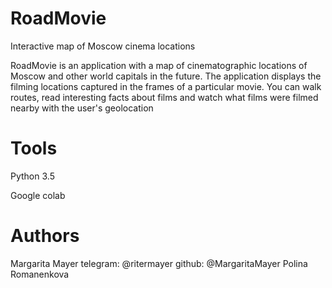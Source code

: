 # RoadMovie
Interactive map of Moscow cinema locations

RoadMovie is an application with a map of cinematographic locations of Moscow and other world capitals in the future. The application displays the filming locations captured in the frames of a particular movie. You can walk routes, read interesting facts about films and watch what films were filmed nearby with the user's geolocation


# Tools
Python 3.5

Google colab

# Authors
Margarita Mayer
telegram: @ritermayer
github: @MargaritaMayer
Polina Romanenkova
